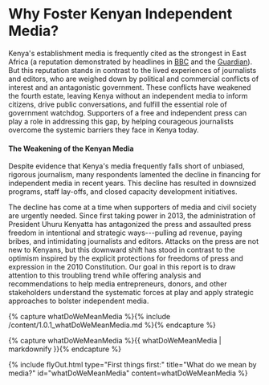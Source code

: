 # Why Foster Kenyan Independent Media?

Kenya's establishment media is frequently cited as the strongest in East Africa (a reputation demonstrated by headlines in [BBC](http://news.bbc.co.uk/2/hi/africa/7171372.stm) and the [Guardian](https://www.theguardian.com/commentisfree/2013/nov/03/terrorism-westgate-mall-press-freedom)). But this reputation stands in contrast to the lived experiences of journalists and editors, who are weighed down by political and commercial conflicts of interest and an antagonistic government. These conflicts have weakened the fourth estate, leaving Kenya without an independent media to inform citizens, drive public conversations, and fulfill the essential role of government watchdog. Supporters of a free and independent press can play a role in addressing this gap, by helping courageous journalists overcome the systemic barriers they face in Kenya today.  

#### The Weakening of the Kenyan Media

Despite evidence that Kenya's media frequently falls short of unbiased, rigorous journalism, many respondents lamented the decline in financing for independent media in recent years. This decline has resulted in downsized programs, staff lay-offs, and closed capacity development initiatives.

The decline has come at a time when supporters of media and civil society are urgently needed. Since first taking power in 2013, the administration of President Uhuru Kenyatta has antagonized the press and assaulted press freedom in intentional and strategic ways---pulling ad revenue, paying bribes, and intimidating journalists and editors. Attacks on the press are not new to Kenyans, but this downward shift has stood in contrast to the optimism inspired by the explicit protections for freedoms of press and expression in the 2010 Constitution. Our goal in this report is to draw attention to this troubling trend while offering analysis and recommendations to help media entrepreneurs, donors, and other stakeholders understand the systematic forces at play and apply strategic approaches to bolster independent media.

<!-- Include content as a variable -->
{% capture whatDoWeMeanMedia %}{% include /content/1.0.1_whatDoWeMeanMedia.md %}{% endcapture %}
<!-- markdownify the variable -->
{% capture whatDoWeMeanMedia %}{{ whatDoWeMeanMedia | markdownify }}{% endcapture %}
<!-- include the flyOut function and pass in the variable content -->
{% include flyOut.html type="First things first:" title="What do we mean by media?" id="whatDoWeMeanMedia" content=whatDoWeMeanMedia %}
